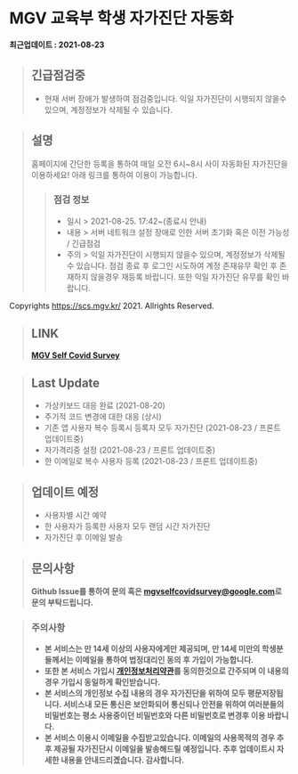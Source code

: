 # MGV 교육부 학생 자가진단 자동화 
**최근업데이트 : 2021-08-23**
> ## **긴급점검중**
> - 현재 서버 장애가 발생하여 점검중입니다. 익일 자가진단이 시행되지 않을수 있으며, 계정정보가 삭제될 수 있습니다.


> ## 설명
> 홈페이지에 간단한 등록을 통하여 매일 오전 6시~8시 사이 자동화된 자가진단을 이용하세요!
> 아래 링크를 통하여 이용이 가능합니다.
> > ### 점검 정보
> > - 일시 > 2021-08-25. 17:42~(종료시 안내)
> > - 내용 > 서버 네트워크 설정 장애로 인한 서버 초기화 혹은 이전 가능성 / 긴급점검
> > - 주의 > 익일 자가진단이 시행되지 않을수 있으며, 계정정보가 삭제될 수 있습니다. 점검 종료 후 로그인 시도하여 계정 존재유무 확인 후 존재하지 않을경우 재등록 바랍니다. 또한 익일 자가진단 유무를 확인 바랍니다.

Copyrights https://scs.mgv.kr/ 2021. Allrights Reserved.

> ## LINK
> **[MGV Self Covid Survey](https://scs.mgv.kr/)**

> ## Last Update
> - 가상키보드 대응 완료 (2021-08-20)
> - 주기적 코드 변경에 대한 대응 (상시)
> - 기존 앱 사용자 복수 등록시 등록자 모두 자가진단 (2021-08-23 / 프론트 업데이트중)
> - 자가격리중 설정 (2021-08-23 / 프론트 업데이트중)
> - 한 이메일로 복수 사용자 등록 (2021-08-23 / 프론트 업데이트중)

> ## 업데이트 예정
> - 사용자별 시간 예약
> - 한 사용자가 등록한 사용자 모두 랜덤 시간 자가진단
> - 자가진단 후 이메일 발송

> ## 문의사항
> **Github Issue를 통하여 문의 혹은 <mgvselfcovidsurvey@google.com>로 문의 부탁드립니다.**

> ### 주의사항
> - **본 서비스는 만 14세 이상의 사용자에게만 제공되며, 만 14세 미만의 학생분들께서는 이메일을 통하여 법정대리인 동의 후 가입이 가능합니다.**
> - **또한 본 서비스 가입시 [개인정보처리약관](https://scs.mgv.kr/policy)를 동의한것으로 간주되며 이 내용의 경우 가입시 동일하게 확인받습니다.**
> - **본 서비스의 개인정보 수집 내용의 경우 자가진단을 위하여 모두 평문저장됩니다. 서비스내 모든 통신은 보안화되어 통신되나 안전을 위하여 여러분들의 비밀번호는 평소 사용중이던 비밀번호와 다른 비밀번호로 변경후 이용 바랍니다.**
> - __본 서비스 이용시 이메일을 수집받고있습니다. 이메일의 사용목적의 경우 추후 제공될 자가진단시 이메일을 발송해드릴 예정입니다. 추후 업데이트시 자세한 내용을 안내드리곘습니다. 감사합니다.__
